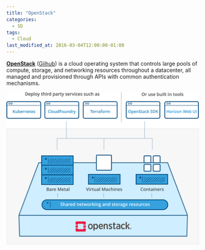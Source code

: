 ```yaml
---
title: "OpenStack"
categories:
  - SD
tags:
  - Cloud
last_modified_at: 2016-03-04T12:00:00-01:00
---
```


**[OpenStack](https://www.openstack.org/)** ([Giihub](https://github.com/openstack/openstack)) is a cloud operating system that controls large pools of compute, storage, and networking resources throughout a datacenter, all managed and provisioned through APIs with common authentication mechanisms.

![](/assets/images/posts/2016-03-04-OpenStack/OpenStack-Overview.svg)
